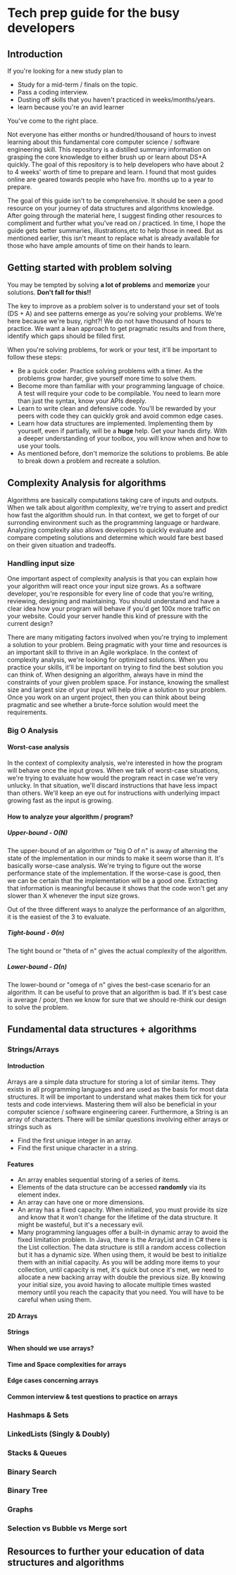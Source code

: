 # Tech prep guide for the busy developers

## Introduction

If you're looking for a new study plan to
- Study for a mid-term / finals on the topic.
- Pass a coding interview.
- Dusting off skills that you haven't practiced in weeks/months/years.
- learn because you're an avid learner

You've come to the right place.

Not everyone has either months or hundred/thousand of hours to invest learning about this fundamental core computer science / software engineering skill. This repository is a distilled summary information on grasping the core knowledge to either brush up or learn about DS+A quickly. The goal of this repository is to help developers who have about 2 to 4 weeks' worth of time to prepare and learn. I found that most guides online are geared towards people who have fro. months up to a year to prepare.

The goal of this guide isn't to be comprehensive. It should be seen a good resource on your journey of data structures and algorithms knowledge. After going through the material here, I suggest finding other resources to compliment and further what you've read on / practiced. In time, I hope the guide gets better summaries, illustrations,etc to help those in need. But as mentioned earlier, this isn't meant to replace what is already available for those who have ample amounts of time on their hands to learn.

## Getting started with problem solving

You may be tempted by solving **a lot of problems** and **memorize** your solutions. **Don't fall for this!!**

The key to improve as a problem solver is to understand your set of tools (DS + A) and see patterns emerge as you're solving your problems. We're here because we're busy, right?! We do not have thousand of hours to practice. We want a lean approach to get pragmatic results and from there, identify which gaps should be filled first.

When you're solving problems, for work or your test, it'll be important to follow these steps:
- Be a quick coder. Practice solving problems with a timer. As the problems grow harder, give yourself more time to solve them.
- Become more than familiar with your programming language of choice. A test will require your code to be compilable. You need to learn more than just the syntax, know your APIs deeply.
- Learn to write clean and defensive code. You'll be rewarded by your peers with code they can quickly grok and avoid common edge cases.
- Learn how data structures are implemented. Implementing them by yourself, even if partially, will be a **huge** help. Get your hands dirty. With a deeper understanding of your toolbox, you will know when and how to use your tools.
- As mentioned before, don't memorize the solutions to problems. Be able to break down a problem and recreate a solution.

## Complexity Analysis for algorithms
Algorithms are basically computations taking care of inputs and outputs. When we talk about algorithm complexity, we're trying to assert and predict how fast the algorithm should run. In that context, we get to forget of our surronding environment such as the programming language or hardware. Analyzing complexity also allows developers to quickly evaluate and compare competing solutions and determine which would fare best based on their given situation and tradeoffs.

### Handling input size
One important aspect of complexity analysis is that you can explain how your algorithm will react once your input size grows. As a software developer, you're responsible for every line of code that you're writing, reviewing, designing and maintaining. You should understand and have a clear idea how your program will behave if you'd get 100x more traffic on your website. Could your server handle this kind of pressure with the current design?

There are many mitigating factors involved when you're trying to implement a solution to your problem. Being pragmatic with your time and resources is an important skill to thrive in an Agile workplace. In the context of complexity analysis, we're looking for optimized solutions. When you practice your skills, it'll be important on trying to find the best solution you can think of. When designing an algorithm, always have in mind the constraints of your given problem space. For instance, knowing the smallest size and largest size of your input will help drive a solution to your problem. Once you work on an urgent project, then you can think about being pragmatic and see whether a brute-force solution would meet the requirements.

### Big O Analysis

#### Worst-case analysis
In the context of complexity analysis, we're interested in how the program will behave once the input grows. When we talk of worst-case situations, we're trying to evaluate how would the program react in case we're very unlucky. In that situation, we'll discard instructions that have less impact than others. We'll keep an eye out for instructions with underlying impact growing fast as the input is growing. 

#### How to analyze your algorithm / program?

##### Upper-bound - O(N)
The upper-bound of an algorithm or "big O of n" is away of alterning the state of the implementation in our minds to make it seem worse than it. It's basically worse-case analysis. We're trying to figure out the worse performance state of the implementation. If the worse-case is good, then we can be certain that the implementation will be a good one. Extracting that information is meaningful because it shows that the code won't get any slower than X whenever the input size grows.

Out of the three different ways to analyze the performance of an algorithm, it is the easiest of the 3 to evaluate.

##### Tight-bound - Θ(n)
The tight bound or "theta of n" gives the actual complexity of the algorithm.

##### Lower-bound - Ω(n) 
The lower-bound or "omega of n" gives the best-case scenario for an algorithm. It can be useful to prove that an algorithm is bad. If it's best case is average / poor, then we know for sure that we should re-think our design to solve the problem.

## Fundamental data structures + algorithms

### Strings/Arrays

#### Introduction
Arrays are a simple data structure for storing a lot of similar items. They exists in  all programming languages and are used as the basis for most data structures. It will be important to understand what makes them tick for your tests and code interviews. Mastering them will also be beneficial in your computer science / software engineering career. Furthermore, a String is an array of characters. There will be similar questions involving either arrays or strings such as

- Find the first unique integer in an array.
- Find the first unique character in a string.

#### Features
- An array enables sequential storing of a series of items.
- Elements of the data structure can be accessed **randomly** via its element index.
- An array can have one or more dimensions.
- An array has a fixed capacity. When initialized, you must provide its size and know that it won't change for the lifetime of the data structure. It might be wasteful, but it's a necessary evil.
- Many programming languages offer a built-in dynamic array to avoid the fixed limitation problem. In Java, there is the ArrayList and in C# there is the List<T> collection. The data structure is still a random access collection but it has a dynamic size. When using them, it would be best to initialize them with an initial capacity. As you will be adding more items to your collection, until capacity is met, it's quick but once it's met, we need to allocate a new backing array with double the previous size. By knowing your initial size, you avoid having to allocate multiple times wasted memory until you reach the capacity that you need. You will have to be careful when using them.

#### 2D Arrays

#### Strings

#### When should we use arrays?

#### Time and Space complexities for arrays

#### Edge cases concerning arrays

#### Common interview & test questions to practice on arrays

### Hashmaps & Sets

### LinkedLists (Singly & Doubly)

### Stacks & Queues

### Binary Search

### Binary Tree

### Graphs

### Selection vs Bubble vs Merge sort



## Resources to further your education of data structures and algorithms
